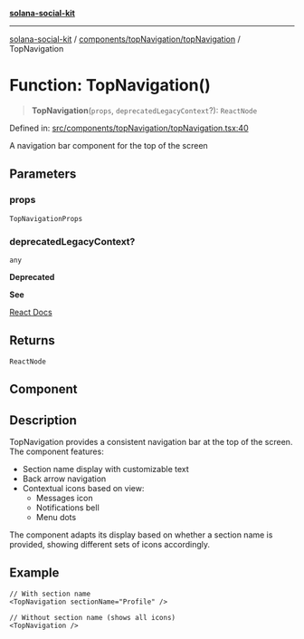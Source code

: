 [**solana-social-kit**](../../../../README.md)

***

[solana-social-kit](../../../../README.md) / [components/topNavigation/topNavigation](../README.md) / TopNavigation

# Function: TopNavigation()

> **TopNavigation**(`props`, `deprecatedLegacyContext`?): `ReactNode`

Defined in: [src/components/topNavigation/topNavigation.tsx:40](https://github.com/SendArcade/solana-social-starter/blob/03568260ca96ed63f77049843c721de1cb011893/src/components/topNavigation/topNavigation.tsx#L40)

A navigation bar component for the top of the screen

## Parameters

### props

`TopNavigationProps`

### deprecatedLegacyContext?

`any`

**Deprecated**

**See**

[React Docs](https://legacy.reactjs.org/docs/legacy-context.html#referencing-context-in-lifecycle-methods)

## Returns

`ReactNode`

## Component

## Description

TopNavigation provides a consistent navigation bar at the top of the screen.
The component features:
- Section name display with customizable text
- Back arrow navigation
- Contextual icons based on view:
  - Messages icon
  - Notifications bell
  - Menu dots

The component adapts its display based on whether a section name is provided,
showing different sets of icons accordingly.

## Example

```tsx
// With section name
<TopNavigation sectionName="Profile" />

// Without section name (shows all icons)
<TopNavigation />
```
